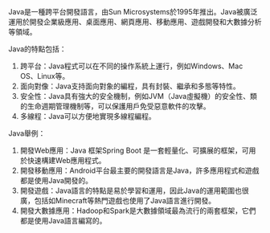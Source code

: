 

Java是一種跨平台開發語言，由Sun Microsystems於1995年推出。Java被廣泛運用於開發企業級應用、桌面應用、網頁應用、移動應用、遊戲開發和大數據分析等領域。

Java的特點包括：
1. 跨平台：Java程式可以在不同的操作系統上運行，例如Windows、Mac OS、Linux等。
2. 面向對像：Java支持面向對象的編程，具有封裝、繼承和多態等特性。
3. 安全性：Java具有強大的安全機制，例如JVM（Java虛擬機）的安全性、類的生命週期管理機制等，可以保護用戶免受惡意軟件的攻擊。
4. 多線程：Java可以方便地實現多線程編程。

Java舉例：
1. 開發Web應用：Java 框架Spring Boot 是一套輕量化、可擴展的框架，可用於快速構建Web應用程式。
2. 開發移動應用：Android平台最主要的開發語言是Java，許多應用程式和遊戲都是使用Java開發的。
3. 開發遊戲：Java語言的特點是易於學習和運用，因此Java的運用範圍也很廣，包括如Minecraft等熱門遊戲也使用了Java語言進行開發。
4. 開發大數據應用：Hadoop和Spark是大數據領域最為流行的兩套框架，它們都是使用Java語言編寫的。